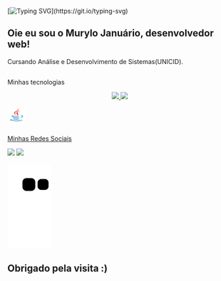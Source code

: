 [![Typing SVG](https://readme-typing-svg.herokuapp.com/?color=4682B4&size=45&center=true&vCenter=true&width=1000&lines=Murylo+Januário+Desenvolvedor+Web+!)](https://git.io/typing-svg)
## Oie eu sou o Murylo Januário, desenvolvedor web!
Cursando Análise e Desenvolvimento de Sistemas(UNICID).<br>

##
Minhas tecnologias

<div align="center">
  <a href="https://github.com/Mrnho1">
  <img height="160em" src="https://github-readme-stats.vercel.app/api?username=MuryloSJ&show_icons=true&theme=dracula&include_all_commits=true&count_private=true."/>
  <img height="160em" src="https://github-readme-stats.vercel.app/api/top-langs/?username=MuryloSJ&layout=compact&langs_count=7&theme=dracula&include_all_commits=true&count_private=true."/>
</div>
<div style="display: inline_block"><br>
  
  <img align="center" alt="Murylo-Java" height="30" width="40" src="https://raw.githubusercontent.com/devicons/devicon/master/icons/java/java-original.svg">

</div>
  
 ##
 Minhas Redes Sociais
 
<div> 
  <a href = "mailto:murylo.januario@gmail.com"><img src="https://img.shields.io/badge/-Gmail-%23333?style=for-the-badge&logo=gmail&logoColor=white" target="_blank"></a>
  <a href="https://www.linkedin.com/in/lucas-da-silva-marinho-6462b4255/" target="_blank"><img src="https://img.shields.io/badge/-LinkedIn-%230077B5?style=for-the-badge&logo=linkedin&logoColor=white" target="_blank"></a> 
 
  ![Snake animation](https://github.com/rafaballerini/rafaballerini/blob/output/github-contribution-grid-snake.svg)
 
</div>

  ## Obrigado pela visita :)
